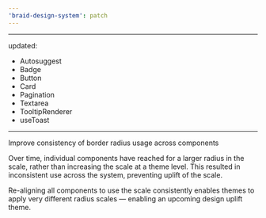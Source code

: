 ```yaml
---
'braid-design-system': patch
---
```


---
updated:
  - Autosuggest
  - Badge
  - Button
  - Card
  - Pagination
  - Textarea
  - TooltipRenderer
  - useToast
---

Improve consistency of border radius usage across components

Over time, individual components have reached for a larger radius in the scale, rather than increasing the scale at a theme level. This resulted in inconsistent use across the system, preventing uplift of the scale.

Re-aligning all components to use the scale consistently enables themes to apply very different radius scales — enabling an upcoming design uplift theme.

